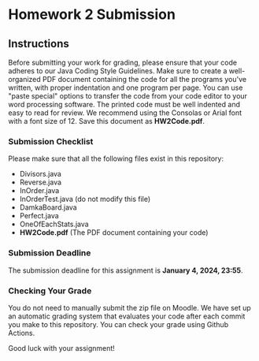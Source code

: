 # Homework 2 Submission

## Instructions

Before submitting your work for grading, please ensure that your code adheres to our Java Coding Style Guidelines. 
Make sure to create a well-organized PDF document containing the code for all the programs you've written, with proper indentation and one program per page.
You can use "paste special" options to transfer the code from your code editor to your word processing software.
The printed code must be well indented and easy to read for review. We recommend using the Consolas or Arial font with a font size of 12. Save this document as **HW2Code.pdf**.

### Submission Checklist

Please make sure that all the following files exist in this repository:

- Divisors.java
- Reverse.java
- InOrder.java
- InOrderTest.java (do not modify this file)
- DamkaBoard.java
- Perfect.java
- OneOfEachStats.java
- **HW2Code.pdf** (The PDF document containing your code)

### Submission Deadline

The submission deadline for this assignment is **January 4, 2024, 23:55**.

### Checking Your Grade

You do not need to manually submit the zip file on Moodle. 
We have set up an automatic grading system that evaluates your code after each commit you make to this repository. 
You can check your grade using Github Actions.

Good luck with your assignment!
